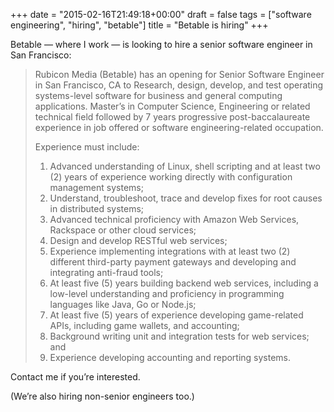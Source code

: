 +++
date = "2015-02-16T21:49:18+00:00"
draft = false
tags = ["software engineering", "hiring", "betable"]
title = "Betable is hiring"
+++
<p>Betable — where I work — is looking to hire a senior software engineer in San Francisco:</p>

<blockquote>
  <p>Rubicon Media (Betable) has an opening for Senior Software Engineer in San Francisco, CA to Research, design, develop, and test operating systems-level software for business and general computing applications. Master’s in Computer Science, Engineering or related technical field followed by 7 years progressive post-baccalaureate experience in job offered or software engineering-related occupation.</p>
  
  <p>Experience must include:</p>
  
  <ol><li>Advanced understanding of Linux, shell scripting and at least two (2) years of experience working directly with configuration management systems;</li>
  <li>Understand, troubleshoot, trace and develop fixes for root causes in distributed systems;</li>
  <li>Advanced technical proficiency with Amazon Web Services, Rackspace or other cloud services;</li>
  <li>Design and develop RESTful web services;</li>
  <li>Experience implementing integrations with at least two (2) different third-party payment gateways and developing and integrating anti-fraud tools;</li>
  <li>At least five (5) years building backend web services, including a low-level understanding and proficiency in programming languages like Java, Go or Node.js; </li>
  <li>At least five (5) years of experience developing game-related APIs, including game wallets, and accounting;</li>
  <li>Background writing unit and integration tests for web services; and</li>
  <li>Experience developing accounting and reporting systems.</li>
  </ol></blockquote>

<p>Contact me if you&#8217;re interested.</p>

<p>(We&#8217;re also hiring non-senior engineers too.)</p>